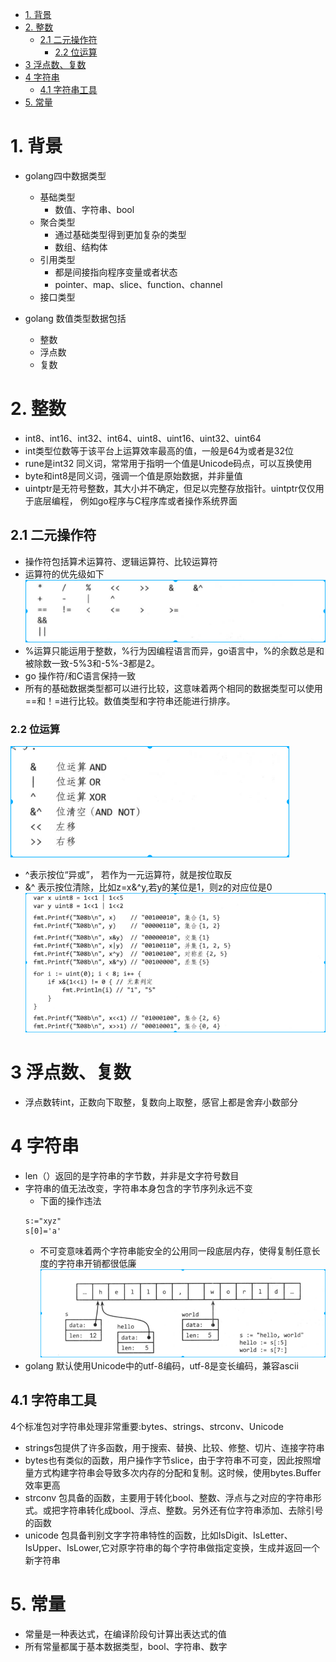 <!-- TOC -->

- [1. 背景](#1-背景)
- [2. 整数](#2-整数)
    - [2.1 二元操作符](#21-二元操作符)
        - [2.2 位运算](#22-位运算)
- [3 浮点数、复数](#3-浮点数复数)
- [4 字符串](#4-字符串)
    - [4.1 字符串工具](#41-字符串工具)
- [5. 常量](#5-常量)

<!-- /TOC -->

# 1. 背景
* golang四中数据类型
    * 基础类型
        * 数值、字符串、bool
    * 聚合类型
        * 通过基础类型得到更加复杂的类型
        * 数组、结构体
    * 引用类型
        * 都是间接指向程序变量或者状态
        * pointer、map、slice、function、channel
    * 接口类型

* golang 数值类型数据包括
    * 整数
    * 浮点数
    * 复数

# 2. 整数
* int8、int16、int32、int64、uint8、uint16、uint32、uint64
* int类型位数等于该平台上运算效率最高的值，一般是64为或者是32位
* rune是int32 同义词，常常用于指明一个值是Unicode码点，可以互换使用
* byte和int8是同义词，强调一个值是原始数据，并非量值
* uintptr是无符号整数，其大小并不确定，但足以完整存放指针。uintptr仅仅用于底层编程，    例如go程序与C程序库或者操作系统界面

## 2.1 二元操作符
* 操作符包括算术运算符、逻辑运算符、比较运算符
* 运算符的优先级如下
    ![2019-11-11-09-58-44.png](./images/2019-11-11-09-58-44.png)
* %运算只能运用于整数，%行为因编程语言而异，go语言中，%的余数总是和被除数一致-5%3和-5%-3都是2。
* go 操作符/和C语言保持一致
* 所有的基础数据类型都可以进行比较，这意味着两个相同的数据类型可以使用==和！=进行比较。数值类型和字符串还能进行排序。

### 2.2 位运算
![2019-11-11-10-12-59.png](./images/2019-11-11-10-12-59.png)
* ^表示按位“异或”， 若作为一元运算符，就是按位取反
* &^ 表示按位清除，比如z=x&^y,若y的某位是1，则z的对应位是0
![2019-11-11-11-54-16.png](./images/2019-11-11-11-54-16.png)

# 3 浮点数、复数
* 浮点数转int，正数向下取整，复数向上取整，感官上都是舍弃小数部分

# 4 字符串
* len（）返回的是字符串的字节数，并非是文字符号数目
* 字符串的值无法改变，字符串本身包含的字节序列永远不变
    * 下面的操作违法
    ```
    s:="xyz"
    s[0]='a'
    ```
    * 不可变意味着两个字符串能安全的公用同一段底层内存，使得复制任意长度的字符串开销都很低廉
![2019-11-12-09-48-18.png](./images/2019-11-12-09-48-18.png)
* golang 默认使用Unicode中的utf-8编码，utf-8是变长编码，兼容ascii

## 4.1 字符串工具
4个标准包对字符串处理非常重要:bytes、strings、strconv、Unicode

* strings包提供了许多函数，用于搜索、替换、比较、修整、切片、连接字符串
* bytes也有类似的函数，用户操作字节slice，由于字符串不可变，因此按照增量方式构建字符串会导致多次内存的分配和复制。这时候，使用bytes.Buffer效率更高
* strconv 包具备的函数，主要用于转化bool、整数、浮点与之对应的字符串形式。或把字符串转化成bool、浮点、整数。另外还有位字符串添加、去除引号的函数
* unicode 包具备判别文字字符串特性的函数，比如IsDigit、IsLetter、IsUpper、IsLower,它对原字符串的每个字符串做指定变换，生成并返回一个新字符串

# 5. 常量
* 常量是一种表达式，在编译阶段句计算出表达式的值
* 所有常量都属于基本数据类型，bool、字符串、数字

